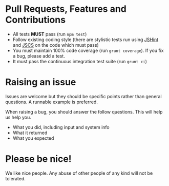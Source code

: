 # Pull Requests, Features and Contributions

 - All tests **MUST** pass (run `npm test`)
 - Follow existing coding style (there are stylistic tests run using [JSHint](http://jshint.com/) and
    [JSCS](http://jscs.info/) on the code which must pass)
 - You must maintain 100% code coverage (run `grunt coverage`). If you fix a bug, please add a test.
 - It must pass the continuous integration test suite (run `grunt ci`)

# Raising an issue

Issues are welcome but they should be specific points rather than general questions.  A runnable example is preferred.

When raising a bug, you should answer the follow questions. This will help us help you.

 - What you did, including input and system info
 - What it returned
 - What you expected

# Please be nice!

We like nice people. Any abuse of other people of any kind will not be tolerated.
